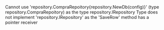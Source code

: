 
Cannot use 'repository.CompraRepoitory{repository.NewDb(config)}' (type repository.CompraRepoitory) as the type repository.IRepository Type does not implement 'repository.IRepository' as the 'SaveRow' method has a pointer receiver
